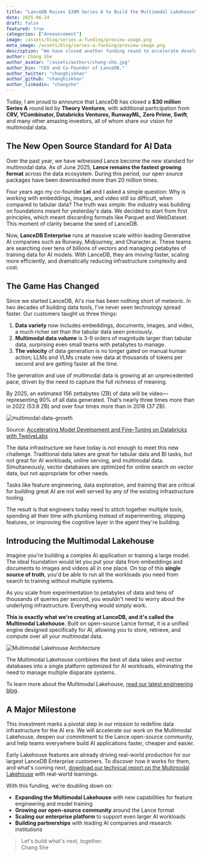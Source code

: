 ```yaml
---
title: "LanceDB Raises $30M Series A to Build the Multimodal Lakehouse"
date: 2025-06-24
draft: false
featured: true
categories: ["Announcement"]
image: /assets/blog/series-a-funding/preview-image.png
meta_image: /assets/blog/series-a-funding/preview-image.png
description: "We have closed another funding round to accelerate development of the Multimodal Lakehouse - a unified platform for AI data infrastructure."
author: Chang She
author_avatar: "/assets/authors/chang-she.jpg"
author_bio: "CEO and Co-Founder of LanceDB."
author_twitter: "changhiskhan"
author_github: "changhiskhan"
author_linkedin: "changshe"
---
```


Today, I am proud to announce that LanceDB has closed a **$30 million Series A** round led by **Theory Ventures**, with additional participation from **CRV, YCombinator, Databricks Ventures, RunwayML, Zero Prime, Swift**, and many other amazing investors, all of whom share our vision for multimodal data.

## The New Open Source Standard for AI Data

Over the past year, we have witnessed Lance become the new standard for multimodal data. As of June 2025, **Lance remains the fastest growing format** across the data ecosystem. During this period, our open source packages have been downloaded more than 20 million times.

Four years ago my co-founder **Lei** and I asked a simple question: Why is working with embeddings, images, and video still so difficult, when compared to tabular data? The truth was simple: the industry was building on foundations meant for yesterday's data. We decided to start from first principles, which meant discarding formats like Parquet and WebDataset. This moment of clarity became the seed of LanceDB.

Now, **LanceDB Enterprise** runs at massive scale within leading Generative AI companies such as Runway, Midjourney, and Character.ai. These teams are searching over tens of billions of vectors and managing petabytes of training data for AI models. With LanceDB, they are moving faster, scaling more efficiently, and dramatically reducing infrastructure complexity and cost.

## The Game Has Changed

Since we started LanceDB, AI's rise has been nothing short of meteoric. In two decades of building data tools, I've never seen technology spread faster. Our customers taught us three things:

1. **Data variety** now includes embeddings, documents, images, and video, a much richer set than the tabular data seen previously.  
2. **Multimodal data volume** is 3-9 orders of magnitude larger than tabular data, surprising even small teams with petabytes to manage.  
3. **The velocity** of data generation is no longer gated on manual human action; LLMs and VLMs create new data at thousands of tokens per second and are getting faster all the time.

The generation and use of multimodal data is growing at an unprecedented pace, driven by the need to capture the full richness of meaning.

By 2025, an estimated 156 zettabytes (ZB) of data will be video—representing 90% of all data generated. That’s nearly three times more than in 2022 (53.6 ZB) and over four times more than in 2018 (37 ZB).

![multimodal-data-growth](/assets/blog/series-a-funding/data-size.jpg)

Source: [Accelerating Model Development and Fine-Tuning on Databricks with TwelveLabs](https://www.youtube.com/watch?v=gdIrpWvPD1M)

The data infrastructure we have today is not enough to meet this new challenge. Traditional data lakes are great for tabular data and BI tasks, but not great for AI workloads, online serving, and multimodal data. Simultaneously, vector databases are optimized for online search on vector data, but not appropriate for other needs. 

Tasks like feature engineering, data exploration, and training that are critical for building great AI are not well served by any of the existing infrastructure tooling.

The result is that engineers today need to stitch together multiple tools, spending all their time with plumbing instead of experimenting, shipping features, or improving the cognitive layer in the agent they're building.

## Introducing the Multimodal Lakehouse

Imagine you're building a complex AI application or training a large model. The ideal foundation would let you put your data from embeddings and documents to images and videos all in one place. On top of this **single source of truth**, you'd be able to run all the workloads you need from search to training without multiple systems. 

As you scale from experimentation to petabytes of data and tens of thousands of queries per second, you wouldn't need to worry about the underlying infrastructure. Everything would simply work.

**This is exactly what we're creating at LanceDB, and it's called the Multimodal Lakehouse.** Built on open-source Lance format, it is a unified engine designed specifically for AI, allowing you to store, retrieve, and compute over all your multimodal data.

![Multimodal Lakehouse Architecture](/assets/blog/series-a-funding/lancedb-enterprise.png)

The Multimodal Lakehouse combines the best of data lakes and vector databases into a single platform optimized for AI workloads, eliminating the need to manage multiple disparate systems.

To learn more about the Multimodal Lakehouse, [read our latest engineering blog](http://lancedb.com/blog/multimodal-lakehouse/).

## A Major Milestone

This investment marks a pivotal step in our mission to redefine data infrastructure for the AI era. We will accelerate our work on the Multimodal Lakehouse, deepen our commitment to the Lance open-source community, and help teams everywhere build AI applications faster, cheaper and easier.

Early Lakehouse features are already driving real-world production for our largest LanceDB Enterprise customers. To discover how it works for them, and what's coming next, [download our technical report on the Multimodal Lakehouse](http://lancedb.com/multimodal-lakehouse.html) with real-world learnings. 

With this funding, we're doubling down on:

- **Expanding the Multimodal Lakehouse** with new capabilities for feature engineering and model training
- **Growing our open-source community** around the Lance format
- **Scaling our enterprise platform** to support even larger AI workloads
- **Building partnerships** with leading AI companies and research institutions

> Let's build what's next, together. </br>
> Chang She


